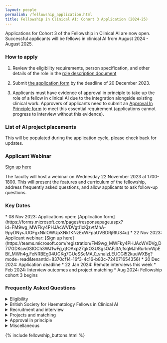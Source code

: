 ```yaml
---
layout: people
permalink: /fellowship_application.html
title: Fellowship in Clinical AI: Cohort 3 Application (2024-25) 
---
```

Applications for Cohort 3 of the Fellowship in Clinical AI are now open.
Successful applicants will be fellows in clinical AI from August 2024 - August 2025.

<h3 style>How to apply</h3> 

1. Review the eligibility requirements, person specification, and other details of the role in the [role description document](/assets/docs/FCAI%20Fellowship%20Role%20Description%20Cohort%203.pdf)

2. Submit [the application form](https://forms.microsoft.com/pages/responsepage.aspx?id=FM9wg_MWFky4PHJAcWVDVgtI1cKjzvtMhA-9pyDNyrJUOFgxNklOWUpXNk1KNzExWFpaUVBDRjRIUS4u) by the deadline of 20 December 2023.

3. Applicants must have evidence of approval in principle to take up the role of a fellow in clinical AI due to the integration alongside existing clinical work. Approvers of applicants need to submit an [Approval In Principle form](https://forms.microsoft.com/pages/responsepage.aspx?id=FM9wg_MWFky4PHJAcWVDVna-AjRANzBFqNJ3-Y3fS4VUMDhZRkE3UFE5SUs1RFRYNVVKM05PNTM2Ni4u) to meet this essential requirement (applications cannot progress to interview without this evidence). 

<h3 style>List of AI project placements</h3> 
This will be populated during the application cycle, please check back for updates.

<h3 style>Applicant Webinar </h3> 

[Sign up here](https://teams.microsoft.com/registration/FM9wg_MWFky4PHJAcWVDVg,D7l7GDKcw0SIOCh3WJ1wFg,qfOAxp27gkO3USgsOAFj3A,fsqMJhRurkmWpEBf_MWh4g,FeNRBEg04UGKg7GUeSSeMA,0_vnalzLEUCGl52kuuWXBg?mode=read&tenantId=8370cf14-16f3-4c16-b83c-724071654356) 

The faculty will host a webinar on Wednesday 22 November 2023 at 1700-1800.
This will present the features and curriculum of the fellowship, address frequently asked questions, and allow applicants to ask follow-up questions.

<h3 style>Key Dates</h3> 
* 08 Nov 2023: Applications open: [Application form](https://forms.microsoft.com/pages/responsepage.aspx?id=FM9wg_MWFky4PHJAcWVDVgtI1cKjzvtMhA-9pyDNyrJUOFgxNklOWUpXNk1KNzExWFpaUVBDRjRIUS4u)
* 22 Nov 2023: Applicant webinar: [Sign up here](https://teams.microsoft.com/registration/FM9wg_MWFky4PHJAcWVDVg,D7l7GDKcw0SIOCh3WJ1wFg,qfOAxp27gkO3USgsOAFj3A,fsqMJhRurkmWpEBf_MWh4g,FeNRBEg04UGKg7GUeSSeMA,0_vnalzLEUCGl52kuuWXBg?mode=read&tenantId=8370cf14-16f3-4c16-b83c-724071654356)
* 20 Dec 2024: Application deadline
* 22 Jan 2024: Remote interviews this week
* Feb 2024: Interview outcomes and project matching
*  Aug 2024: Fellowship cohort 3 begins


<h3 style>Frequently Asked Questions</h3> 
<details>

<summary>Eligibility</summary>

>Why is my region, workforce group, or region/workforce group combination not eligible? 

Workforce and geographical eligibility are not decided by the faculty of this fellowship. 
This is decided at a regional level by regional funding bodies, and this is not a uniform process across the UK. 
If you wished to apply this cohort but were ineligible, please email the fellowship faculty so that we can identify priority areas for recruitment in future cohorts at ai4vbh@kcl.ac.uk

>Why are only certain career stages eligible?  

Healthcare leaders with expertise in clinical AI are required for successful AI adoption in the NHS. 
The eligible career stages have been agreed by consensus with the digital workforce leads for eligible professions in order to target individuals just about to enter positions of clinical leadership and service development, and thus best placed to deliver on the transformational benefits of clinical AI. 

>Do I have to know how coding or programming to be eligible? 

No. Prior knowledge of coding and programming is not an essential criterion of the Person Specification and previous fellows have been recruited without such experience. 

>Can I apply if I ***almost*** meet the eligibility criteria? 

Applicants who believe they are borderline eligible should contact the faculty directly (ai4vbh@kcl.ac.uk) to clarify before applying to avoid disappointment. 

</details>
<details>
<summary>British Society for Haematology Fellows in Clinical AI</summary>

>What is a BSH Fellow in Clinical AI? 

The BSH is sponsoring posts for BSH members in Cohort 3 of the Fellowship in Clinical AI. 
There are 2 sponsored posts in Cohort 3, and the appointees will be designated BSH Fellows in Clinical AI. 
These posts are reserved exclusively for applicants who are BSH members, and will link to projects relating to Haematology. 

>Are there Haematology themed AI projects available?  

Yes. The BSH has identified projects relevant to the specialty theme of AI in Haematology and details will be released during the recruitment cycle.  
These are “BSH-badged projects”, and first priority for them is reserved exclusively for BSH Fellows in Clinical AI. 
In cohort 3, BSH-badged projects are clustered around the London region.

>Can any member of the BSH apply? 

No. BSH applicants also need to meet the professional eligibility criteria for workforce groups as specified in the job description. 

>Can BSH applicants apply from any NHS region? 

Yes. BSH applicants can apply from any NHS region. 

>Can BSH applicants from any region apply for BSH-badged projects in any other region? 

Yes. 
However, in practice, it is the applicant's responsibility to ensure that they are able to commute to their project location through the fellowship year, and this is not resourced by the BSH or by the fellowship itself. The offer for a fellowship post may be withdrawn if the potential BSH Fellow in Clinical AI is unable to demonstrate a feasible plan for commuting to their project location. 
In cohort 3, BSH-badged projects are clustered around the London region.

>How will BSH membership be checked? 

BSH applicants enter their BSH membership number in the application form, which will be checked against the membership registry of the BSH to confirm they are a current member. 


>How does project matching for BSH Fellows in Clinical AI happen? 

Applicants will rank the projects they are eligible to be matched to. 
The highest scoring BSH applicant from the interview stage will be matched to their highest ranked BSH-badged project. 
The next highest scoring BSH applicant is matched to their highest ranked BSH-badged project remaining, etc. until all BSH-sponsored posts are filled. 

>Can BSH applicants only get matched to BSH-badged projects? 

BSH applicants who are appointed as BSH Fellows in Clinical AI will exclusively be matched to BSH-badged projects.
BSH applicants who also meet regional criteria can be matched to projects in that region (whether BSH-badged on not) if they miss out on a sponsored post (they are automatically re-entered into the applicant pool of that region).
BSH applicants who do not meet regional criteria for any of the participating regions are only eligible to be matched to BSH-badged projects as BSH Fellows in Clinical AI. 

>Can a non-BSH applicant be matched to BSH-badged projects? 

Yes. If there are BSH-badged projects that are still available after the BSH Fellows in Clinical AI have been appointed, these can be matched to either BSH applicants or non-BSH applicants as part of the regional matching process. 

>What happens if a BSH applicant does not obtain a sponsored post as a BSH Fellow in Clinical AI? 

BSH applicants who do not obtain one of the sponsored posts in this cohort are automatically re-entered into the applicant pool associated with their region.
The applicant could be matched to a project in that region depending on their interview score.
Entering the fellowship through this route will not carry the designation of BSH Fellow in Clinical AI, but will still be a fellow in clinical AI.
It is possible to be matched to a BSH-badged project through this route, depending on regional availability. 

</details>

<details>

<summary>Recruitment and interview</summary>

>How many stages of recruitment are there? 

There are 2 stages of recruitment shortlist and interview. 
In the shortlisting stage, eligible applicants are scored according to their responses on the online application form. 
The highest scoring applicants from the shortlisting stage are then invited to a remote interview. 
The scores from interview are used to match successful applicants to their choice of project. 

>What is the format of the interview?  

Interviews are conducted remotely.
The interview is a structured series of questions or problem-solving tasks designed to assess an applicant’s suitability for the fellowship per the [role description document](/assets/docs/FCAI%20Fellowship%20Role%20Description%20Cohort%203.pdf). 
The interview panel consists of fellowship faculty, AI supervisors, and regional education leads. 
>When will the interviews happen?  

The interviews are planned for the week commencing 22 January 2024. 
Applicants proceeding to interview will be sent a link to book their interview slot. 

</details>

<details>

<summary>Projects and matching</summary>

>Do I need to have an idea for a clinical AI project when I apply to this fellowship? 

No. Projects and hosting teams in NHS Trusts are proposed to the faculty by AI supervisors. 
Successful applicants are matched to these projects competitively following the interview stage. 

>How does project matching happen? 

Applicants will rank the projects they are eligible to be matched to. 
The highest scoring applicant from the interview stage in each regional pool will be matched to their highest ranked project. 
The next highest scoring applicant is matched to their highest ranked project remaining, etc. until all posts are filled. 

>Can I be matched to a project in a different region? 

No. Each region’s fellows are eligible to be matched to projects within their own region only. 
An exception applies the case of the BSH Fellows in Clinical AI (see dedicated FAQ section). 

>Do I need to already work at a particular NHS Trust to be matched to a project based in that NHS Trust? 

No. You do not need to have an existing affiliation to an NHS Trust which hosts AI projects. 
You will hold an honorary contract or Letter of Access with the host NHS Trust for the duration of your fellowship in order to work on the project.  

>What should I do if I only want to do a specific project in the fellowship? 

To be matched to a specific project, an applicant should go through the normal application process. 
There will be an opportunity to rank projects by preference. 
The applicant should rank only projects they would want to do on the fellowship year. 
If the applicant scores highly enough in the interview stage, they will be matched to such a project. 
Otherwise, if there are no projects remaining that the applicant has ranked when it comes to the matching step, they will not have a post on the fellowship. 

>What if there are no projects that directly align with my clinical specialty or background?

Many fellows work on projects outside their usual specialty area on this fellowship. 
Clinical AI is still a small field and clinical specialties are not equally represented in the available projects. 
The experience from any project will involve significant amounts of transferable knowledge and skills which will equip you to adopt clinical AI in your own career. 

</details>

<details>

<summary>Approval in principle</summary>

>Does the “Approval In Principle” form need to be submitted at the same time as my application? 

No. However, if it is not received by the time the shortlist stage is complete (indicative date 02 January 2024), your application cannot proceed to interview, regardless of your shortlist score. 

>What if I cannot get the appropriate person(s) to submit my Approval In Principle form?  

Applicants who do not have the relevant submitted Approval In Principle form cannot proceed to the interview stage, regardless of their shortlist score. 
This is because we can only offer the fellowship to applicants who have evidence of being able to take up the role. 

</details>

<details>

<summary>Miscellaneous</summary>

>What certification do fellows receive at the end of the fellowship year? 

Fellows receive a certificate of completion of the fellowship issued by the faculty. 

>Can I defer entry to the fellowship to a future cohort if I apply in this cohort? 

No. The offer for a fellowship post must be accepted for that cohort’s recruitment cycle.

>Does the fellowship pay me directly? 

No. The fellowship is not your Employer. 
The fellowship reimburses your existing Employer for your salary (0.4FTE for 12 months) to release your time for the fellowship role. 

>What if I am promoted to a higher pay banding during the fellowship? 

If your higher pay banding is still within the eligible pay bands (band 7, band 8a, band 8b) for the fellowship, then we anticipate that this will be reflected in the reimbursement to your Employer. 
If the higher pay banding is beyond the eligible pay bands for the fellowship, the situation will be considered on a case-by-case basis at the discretion of the faculty, your Employer, and funding bodies. 

>What if I go on sick leave or maternity during the fellowship year? 

This fellowship is a time-bound opportunity that runs for 12 months between the dates specified. 
The educational activities and project placements hosted by AI supervisors are structured to deliver the learning objectives of the fellowship curriculum within this period. 
In general, interrupted time on the fellowship year cannot be added on beyond the end of the fellowship year. 
Individual situations will be considered on a case-by-case basis at the discretion of the faculty. 


</details>

{% include fellowship_buttons.html %}